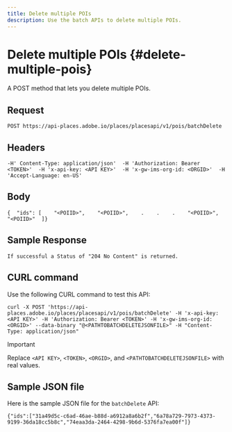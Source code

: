 ```yaml
---
title: Delete multiple POIs
description: Use the batch APIs to delete multiple POIs.
---
```



# Delete multiple POIs {#delete-multiple-pois}

A POST method that lets you delete multiple POIs.

## Request

```text
POST https://api-places.adobe.io/places/placesapi/v1/pois/batchDelete
```

## Headers

```text
-H' Content-Type: application/json'  -H 'Authorization: Bearer <TOKEN>'  -H 'x-api-key: <API KEY>'  -H 'x-gw-ims-org-id: <ORGID>'  -H 'Accept-Language: en-US'
```

## Body

```text
{  "ids": [    "<POIID>",    "<POIID>",    .    .    .    "<POIID>",    "<POIID>"  ]}
```

## Sample Response

```text
If successful a Status of "204 No Content" is returned.
```

## CURL command

Use the following CURL command to test this API:

```text
curl -X POST 'https://api-places.adobe.io/places/placesapi/v1/pois/batchDelete' -H 'x-api-key: <API KEY>' -H 'Authorization: Bearer <TOKEN>' -H 'x-gw-ims-org-id: <ORGID>' --data-binary "@<PATHTOBATCHDELETEJSONFILE>" -H "Content-Type: application/json"
```

>[!IMPORTANT]
>
>Replace `<API KEY>`, `<TOKEN>`, `<ORGID>`, and `<PATHTOBATCHDELETEJSONFILE>` with real values.

## Sample JSON file

Here is the sample JSON file for the `batchDelete` API:

```text
{​"ids":["31a49d5c-c6ad-46ae-b88d-a6912a8a6b2f","6a78a729-7973-4373-9199-36da18cc5b8c","74eaa3da-2464-4298-9b6d-5376fa7ea00f"]​}
```